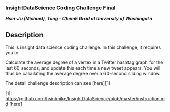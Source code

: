 ### InsightDataScience Coding Challenge Final
***Hsin-Ju (Michael), Tung - ChemE Grad at University of Washingotn***

## Description

This is insight data science coding challenge. In this challenge, it requires you to:

Calculate the average degree of a vertex in a Twitter hashtag graph for the last 60 seconds, and update this each time a new tweet appears.  You will thus be calculating the average degree over a 60-second sliding window.

The detail challenge description can see [here][1]

[1]: https://github.com/hsintmike/InsightDataScience/blob/master/instruction.md [here]




